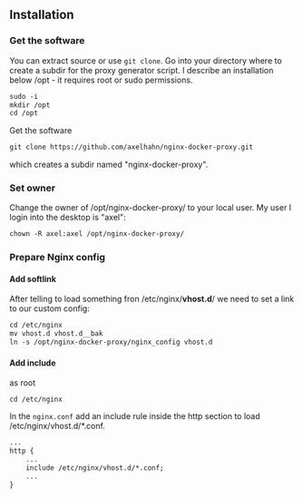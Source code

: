 ## Installation

### Get the software

You can extract source or use `git clone`. Go into your directory where to create a subdir for the proxy generator script.
I describe an installation below /opt - it requires root or sudo permissions.

```txt
sudo -i
mkdir /opt
cd /opt
```

Get the software

```txt
git clone https://github.com/axelhahn/nginx-docker-proxy.git
```

which creates a subdir named "nginx-docker-proxy".

### Set owner

Change the owner of /opt/nginx-docker-proxy/ to your local user. My user I login into the desktop is "axel":

```txt
chown -R axel:axel /opt/nginx-docker-proxy/
```

### Prepare Nginx config 

#### Add softlink

After telling to load something fron /etc/nginx/**vhost.d**/ we need to set a link to our custom config:

```txt
cd /etc/nginx
mv vhost.d vhost.d__bak
ln -s /opt/nginx-docker-proxy/nginx_config vhost.d
```

#### Add include

as root

`cd /etc/nginx`

In the `nginx.conf` add an include rule inside the http section to load /etc/nginx/vhost.d/*.conf.

```txt
...
http {
    ...
    include /etc/nginx/vhost.d/*.conf;
    ...
}
```
